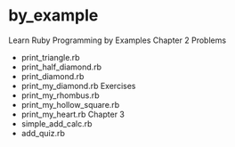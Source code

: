 # by_example
Learn Ruby Programming by Examples
Chapter 2 
  Problems
  - print_triangle.rb
  - print_half_diamond.rb
  - print_diamond.rb
  - print_my_diamond.rb
  Exercises
  - print_my_rhombus.rb
  - print_my_hollow_square.rb
  - print_my_heart.rb
Chapter 3
  - simple_add_calc.rb
  - add_quiz.rb